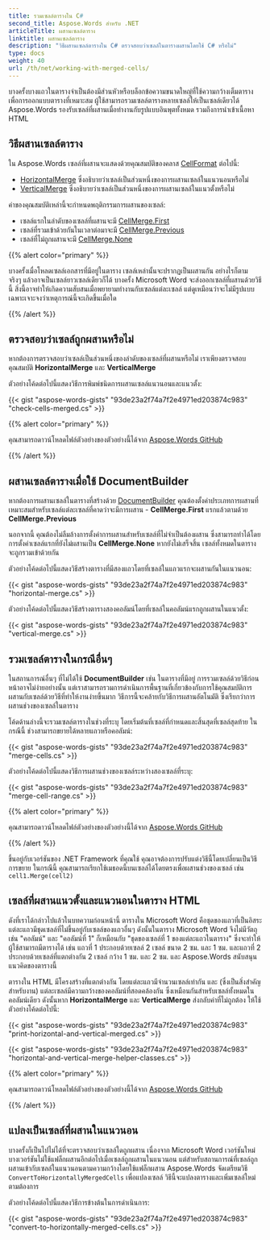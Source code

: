 ```yaml
---
title: รวมเซลล์ตารางใน C#
second_title: Aspose.Words สำหรับ .NET
articleTitle: ผสานเซลล์ตาราง
linktitle: ผสานเซลล์ตาราง
description: "วิธีผสานเซลล์ตารางใน C# ตรวจสอบว่าเซลล์ในตารางผสานโดยใช้ C# หรือไม่"
type: docs
weight: 40
url: /th/net/working-with-merged-cells/
---
```


บางครั้งบางแถวในตารางจำเป็นต้องมีส่วนหัวหรือบล็อกข้อความขนาดใหญ่ที่ใช้ความกว้างเต็มตาราง เพื่อการออกแบบตารางที่เหมาะสม ผู้ใช้สามารถรวมเซลล์ตารางหลายเซลล์ให้เป็นเซลล์เดียวได้ Aspose.Words รองรับเซลล์ที่ผสานเมื่อทำงานกับรูปแบบอินพุตทั้งหมด รวมถึงการนำเข้าเนื้อหา HTML

## วิธีผสานเซลล์ตาราง

ใน Aspose.Words เซลล์ที่ผสานจะแสดงด้วยคุณสมบัติของคลาส [CellFormat](https://reference.aspose.com/words/net/aspose.words.tables/cellformat/) ต่อไปนี้:

- [HorizontalMerge](https://reference.aspose.com/words/net/aspose.words.tables/cellformat/horizontalmerge/) ซึ่งอธิบายว่าเซลล์เป็นส่วนหนึ่งของการผสานเซลล์ในแนวนอนหรือไม่
- [VerticalMerge](https://reference.aspose.com/words/net/aspose.words.tables/cellformat/verticalmerge/) ซึ่งอธิบายว่าเซลล์เป็นส่วนหนึ่งของการผสานเซลล์ในแนวตั้งหรือไม่

ค่าของคุณสมบัติเหล่านี้จะกำหนดพฤติกรรมการผสานของเซลล์:

- เซลล์แรกในลำดับของเซลล์ที่ผสานจะมี [CellMerge.First](https://reference.aspose.com/words/net/aspose.words.tables/cellmerge/)
- เซลล์ที่รวมเข้าด้วยกันในเวลาต่อมาจะมี [CellMerge.Previous](https://reference.aspose.com/words/net/aspose.words.tables/cellmerge/)
- เซลล์ที่ไม่ถูกผสานจะมี [CellMerge.None](https://reference.aspose.com/words/net/aspose.words.tables/cellmerge/)

{{% alert color="primary" %}}

บางครั้งเมื่อโหลดเซลล์เอกสารที่มีอยู่ในตาราง เซลล์เหล่านั้นจะปรากฏเป็นผสานกัน อย่างไรก็ตาม จริงๆ แล้วอาจเป็นเซลล์ยาวเซลล์เดียวก็ได้ บางครั้ง Microsoft Word จะส่งออกเซลล์ที่ผสานด้วยวิธีนี้ สิ่งนี้อาจทำให้เกิดความสับสนเมื่อพยายามทำงานกับเซลล์แต่ละเซลล์ แต่ดูเหมือนว่าจะไม่มีรูปแบบเฉพาะเจาะจงว่าเหตุการณ์นี้จะเกิดขึ้นเมื่อใด

{{% /alert %}}

## ตรวจสอบว่าเซลล์ถูกผสานหรือไม่

หากต้องการตรวจสอบว่าเซลล์เป็นส่วนหนึ่งของลำดับของเซลล์ที่ผสานหรือไม่ เราเพียงตรวจสอบคุณสมบัติ **HorizontalMerge** และ **VerticalMerge**

ตัวอย่างโค้ดต่อไปนี้แสดงวิธีการพิมพ์ชนิดการผสานเซลล์แนวนอนและแนวตั้ง:

{{< gist "aspose-words-gists" "93de23a2f74a7f2e4971ed203874c983" "check-cells-merged.cs" >}}

{{% alert color="primary" %}}

คุณสามารถดาวน์โหลดไฟล์ตัวอย่างของตัวอย่างนี้ได้จาก [Aspose.Words GitHub](https://github.com/aspose-words/Aspose.Words-for-.NET/blob/master/Examples/Data/Table%20with%20merged%20cells.docx)

{{% /alert %}}

## ผสานเซลล์ตารางเมื่อใช้ DocumentBuilder

หากต้องการผสานเซลล์ในตารางที่สร้างด้วย [DocumentBuilder](https://reference.aspose.com/words/net/aspose.words/documentbuilder/) คุณต้องตั้งค่าประเภทการผสานที่เหมาะสมสำหรับเซลล์แต่ละเซลล์ที่คาดว่าจะมีการผสาน - **CellMerge.First** แรกแล้วตามด้วย **CellMerge.Previous**

นอกจากนี้ คุณต้องไม่ลืมล้างการตั้งค่าการผสานสำหรับเซลล์ที่ไม่จำเป็นต้องผสาน ซึ่งสามารถทำได้โดยการตั้งค่าเซลล์แรกที่ยังไม่ผสานเป็น **CellMerge.None** หากยังไม่เสร็จสิ้น เซลล์ทั้งหมดในตารางจะถูกรวมเข้าด้วยกัน

ตัวอย่างโค้ดต่อไปนี้แสดงวิธีสร้างตารางที่มีสองแถวโดยที่เซลล์ในแถวแรกจะผสานกันในแนวนอน:

{{< gist "aspose-words-gists" "93de23a2f74a7f2e4971ed203874c983" "horizontal-merge.cs" >}}

ตัวอย่างโค้ดต่อไปนี้แสดงวิธีสร้างตารางสองคอลัมน์โดยที่เซลล์ในคอลัมน์แรกถูกผสานในแนวตั้ง:

{{< gist "aspose-words-gists" "93de23a2f74a7f2e4971ed203874c983" "vertical-merge.cs" >}}

## รวมเซลล์ตารางในกรณีอื่นๆ

ในสถานการณ์อื่นๆ ที่ไม่ได้ใช้ **DocumentBuilder** เช่น ในตารางที่มีอยู่ การรวมเซลล์ด้วยวิธีก่อนหน้าอาจไม่ง่ายอย่างนั้น แต่เราสามารถรวมการดำเนินการพื้นฐานที่เกี่ยวข้องกับการใช้คุณสมบัติการผสานกับเซลล์ด้วยวิธีที่ทำให้งานง่ายขึ้นมาก วิธีการนี้จะคล้ายกับวิธีการผสานอัตโนมัติ ซึ่งเรียกว่าการผสานช่วงของเซลล์ในตาราง

โค้ดด้านล่างนี้จะรวมเซลล์ตารางในช่วงที่ระบุ โดยเริ่มต้นที่เซลล์ที่กำหนดและสิ้นสุดที่เซลล์สุดท้าย ในกรณีนี้ ช่วงสามารถขยายได้หลายแถวหรือคอลัมน์:

{{< gist "aspose-words-gists" "93de23a2f74a7f2e4971ed203874c983" "merge-cells.cs" >}}

ตัวอย่างโค้ดต่อไปนี้แสดงวิธีการผสานช่วงของเซลล์ระหว่างสองเซลล์ที่ระบุ:

{{< gist "aspose-words-gists" "93de23a2f74a7f2e4971ed203874c983" "merge-cell-range.cs" >}}

{{% alert color="primary" %}}

คุณสามารถดาวน์โหลดไฟล์ตัวอย่างของตัวอย่างนี้ได้จาก [Aspose.Words GitHub](https://github.com/aspose-words/Aspose.Words-for-.NET/blob/master/Examples/Data/Table%20with%20merged%20cells.docx)

{{% /alert %}}

ขึ้นอยู่กับเวอร์ชันของ .NET Framework ที่คุณใช้ คุณอาจต้องการปรับแต่งวิธีนี้โดยเปลี่ยนเป็นวิธีการขยาย ในกรณีนี้ คุณสามารถเรียกใช้เมธอดนี้บนเซลล์ได้โดยตรงเพื่อผสานช่วงของเซลล์ เช่น `cell1.Merge(cell2)`

## เซลล์ที่ผสานแนวตั้งและแนวนอนในตาราง HTML

ดังที่เราได้กล่าวไปแล้วในบทความก่อนหน้านี้ ตารางใน Microsoft Word คือชุดของแถวที่เป็นอิสระ แต่ละแถวมีชุดเซลล์ที่ไม่ขึ้นอยู่กับเซลล์ของแถวอื่นๆ ดังนั้นในตาราง Microsoft Word จึงไม่มีวัตถุเช่น "คอลัมน์" และ "คอลัมน์ที่ 1" ก็เหมือนกับ "ชุดของเซลล์ที่ 1 ของแต่ละแถวในตาราง" ซึ่งจะทำให้ผู้ใช้สามารถมีตารางได้ เช่น แถวที่ 1 ประกอบด้วยเซลล์ 2 เซลล์ ขนาด 2 ซม. และ 1 ซม. และแถวที่ 2 ประกอบด้วยเซลล์ที่แตกต่างกัน 2 เซลล์ กว้าง 1 ซม. และ 2 ซม. และ Aspose.Words สนับสนุนแนวคิดของตารางนี้

ตารางใน HTML มีโครงสร้างที่แตกต่างกัน โดยแต่ละแถวมีจำนวนเซลล์เท่ากัน และ (ซึ่งเป็นสิ่งสำคัญสำหรับงาน) แต่ละเซลล์มีความกว้างของคอลัมน์ที่สอดคล้องกัน ซึ่งเหมือนกันสำหรับเซลล์ทั้งหมดในคอลัมน์เดียว ดังนั้นหาก **HorizontalMerge** และ **VerticalMerge** ส่งกลับค่าที่ไม่ถูกต้อง ให้ใช้ตัวอย่างโค้ดต่อไปนี้:

{{< gist "aspose-words-gists" "93de23a2f74a7f2e4971ed203874c983" "print-horizontal-and-vertical-merged.cs" >}}

{{< gist "aspose-words-gists" "93de23a2f74a7f2e4971ed203874c983" "horizontal-and-vertical-merge-helper-classes.cs" >}}

{{% alert color="primary" %}}

คุณสามารถดาวน์โหลดไฟล์ตัวอย่างของตัวอย่างนี้ได้จาก [Aspose.Words GitHub](https://github.com/aspose-words/Aspose.Words-for-.NET/blob/master/Examples/Data/Table%20with%20merged%20cells.docx)

{{% /alert %}}

## แปลงเป็นเซลล์ที่ผสานในแนวนอน

บางครั้งก็เป็นไปไม่ได้ที่จะตรวจสอบว่าเซลล์ใดถูกผสาน เนื่องจาก Microsoft Word เวอร์ชันใหม่บางเวอร์ชันไม่ใช้แฟล็กผสานอีกต่อไปเมื่อเซลล์ถูกผสานในแนวนอน แต่สำหรับสถานการณ์ที่เซลล์ถูกผสานเข้ากับเซลล์ในแนวนอนตามความกว้างโดยใช้แฟล็กผสาน Aspose.Words จัดเตรียมวิธี `ConvertToHorizontallyMergedCells` เพื่อแปลงเซลล์ วิธีนี้จะแปลงตารางและเพิ่มเซลล์ใหม่ตามต้องการ

ตัวอย่างโค้ดต่อไปนี้แสดงวิธีการข้างต้นในการดำเนินการ:

{{< gist "aspose-words-gists" "93de23a2f74a7f2e4971ed203874c983" "convert-to-horizontally-merged-cells.cs" >}}
